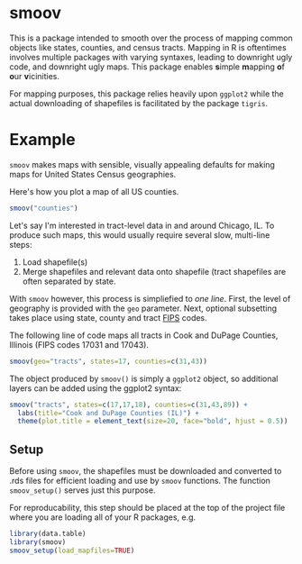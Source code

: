 # smoov
This is a package intended to smooth over the process of mapping common objects like states, counties,
and census tracts. Mapping in R is oftentimes involves multiple packages with varying syntaxes, leading
to downright ugly code, and downright ugly maps.
This package enables **s**imple **m**apping **o**f **o**ur **v**icinities.

For mapping purposes, this package relies heavily upon `ggplot2` while the actual
downloading of shapefiles is facilitated by the package `tigris`.

# Example

`smoov` makes maps  with sensible, visually appealing defaults for making maps
for United States Census geographies.

Here's how you plot a map of all US counties.

```r
smoov("counties")
```

Let's say I'm interested in tract-level data in and around Chicago, IL. To produce
such maps, this would usually require several slow, multi-line steps:

1. Load shapefile(s)
2. Merge shapefiles and relevant data onto shapefile (tract shapefiles are often
   separated by state.

With `smoov` however, this process is simpliefied to _one line_.
First, the level of geography is provided with the `geo` parameter.
Next, optional subsetting takes place using state, county and tract
[FIPS](https://transition.fcc.gov/oet/info/maps/census/fips/fips.txt#:~:text=FIPS%20codes%20are%20numbers%20which,to%20which%20the%20county%20belongs.)
codes.

The following line of code maps all tracts in Cook and DuPage Counties, Illinois
(FIPS codes 17031 and 17043).

```r
smoov(geo="tracts", states=17, counties=c(31,43))
```

The object produced by `smoov()` is simply a `ggplot2` object, so additional layers
can be added using the ggplot2 syntax:

```r
smoov("tracts", states=c(17,17,18), counties=c(31,43,89)) +
  labs(title="Cook and DuPage Counties (IL)") +
  theme(plot.title = element_text(size=20, face="bold", hjust = 0.5))
```

## Setup

Before using `smoov`, the shapefiles must be downloaded and converted to .rds files for
efficient loading and use by `smoov` functions. The function `smoov_setup()` serves
just this purpose.

For reproducability, this step should be placed at the top of the project file where
you are loading all of your R packages, e.g.

```r
library(data.table)
library(smoov)
smoov_setup(load_mapfiles=TRUE)
```
